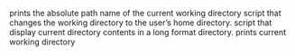 prints the absolute path name of the current working directory
script that changes the working directory to the user’s home directory.
script that display current directory contents in a long format directory.
prints current working directory
